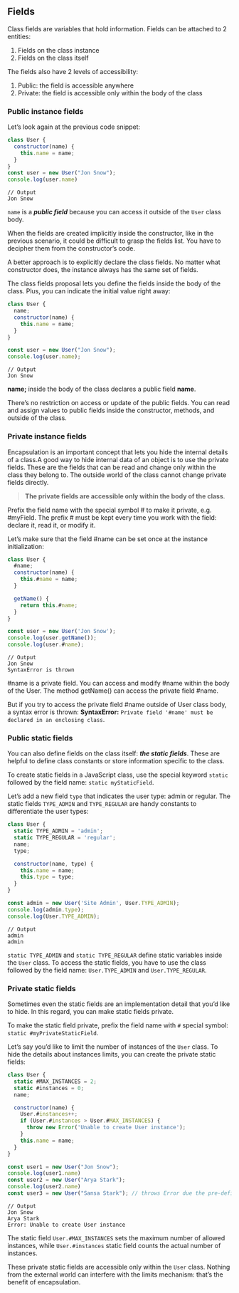 ## Fields

Class fields are variables that hold information. Fields can be attached to 2 entities:

1. Fields on the class instance
2. Fields on the class itself

The fields also have 2 levels of accessibility:

1. Public: the field is accessible anywhere
2. Private: the field is accessible only within the body of the class

### Public instance fields

Let’s look again at the previous code snippet:

```js
class User {
  constructor(name) {
    this.name = name; 
  }
}
const user = new User("Jon Snow");
console.log(user.name)
```
```
// Output
Jon Snow 
```
`name` is a ***public field*** because you can access it outside of the `User` class body.

When the fields are created implicitly inside the constructor, like in the previous scenario, it could be difficult to grasp the fields list. You have to decipher them from the constructor’s code.

A better approach is to explicitly declare the class fields. No matter what constructor does, the instance always has the same set of fields.

The class fields proposal lets you define the fields inside the body of the class. Plus, you can indicate the initial value right away:
```js
class User {
  name;  
  constructor(name) {
    this.name = name;
  }
}

const user = new User("Jon Snow");
console.log(user.name);
```
```
// Output
Jon Snow
```
**name;** inside the body of the class declares a public field **name**.

There’s no restriction on access or update of the public fields. You can read and assign values to public fields inside the constructor, methods, and outside of the class. 

### Private instance fields

Encapsulation is an important concept that lets you hide the internal details of a class.A good way to hide internal data of an object is to use the private fields. These are the fields that can be read and change only within the class they belong to. The outside world of the class cannot change private fields directly.
> **The private fields are accessible only within the body of the class**.

Prefix the field name with the special symbol # to make it private, e.g. #myField. The prefix # must be kept every time you work with the field: declare it, read it, or modify it.

Let’s make sure that the field #name can be set once at the instance initialization:
```js
class User {
  #name;
  constructor(name) {
    this.#name = name;
  }

  getName() {
    return this.#name;
  }
}

const user = new User('Jon Snow');
console.log(user.getName());
console.log(user.#name); 
```
```
// Output
Jon Snow
SyntaxError is thrown
```
#name is a private field. You can access and modify #name within the body of the User. The method getName() can access the private field #name.

But if you try to access the private field #name outside of User class body, a syntax error is thrown: **SyntaxError:** `Private field '#name' must be declared in an enclosing class`.

### Public static fields

You can also define fields on the class itself: ***the static fields***. These are helpful
 to define class constants or store information specific to the class.

To create static fields in a JavaScript class, use the special keyword `static` followed by
 the field name: `static myStaticField`.

Let’s add a new field `type` that indicates the user type: admin or regular. The static 
fields `TYPE_ADMIN` and `TYPE_REGULAR` are handy constants to differentiate the user types:

```js
class User {
  static TYPE_ADMIN = 'admin';  
  static TYPE_REGULAR = 'regular';
  name;
  type;

  constructor(name, type) {
    this.name = name;
    this.type = type;
  }
}

const admin = new User('Site Admin', User.TYPE_ADMIN);
console.log(admin.type);
console.log(User.TYPE_ADMIN);
```
```
// Output
admin
admin
```
`static TYPE_ADMIN` and `static TYPE_REGULAR` define static variables inside the `User` class.
 To access the static fields, you have to use the class followed by the field name:
  `User.TYPE_ADMIN` and `User.TYPE_REGULAR`.

### Private static fields

Sometimes even the static fields are an implementation detail that you’d like to hide.
 In this regard, you can make static fields private.

 To make the static field private, prefix the field name with `#` special symbol:
  `static #myPrivateStaticField`. 

Let’s say you’d like to limit the number of instances of the `User` class. 
To hide the details about instances limits, you can create the private static fields:

```js
class User {
  static #MAX_INSTANCES = 2;  
  static #instances = 0;  
  name;

  constructor(name) {
    User.#instances++;
    if (User.#instances > User.#MAX_INSTANCES) {
      throw new Error('Unable to create User instance');
    }
    this.name = name;
  }
}

const user1 = new User("Jon Snow");
console.log(user1.name)
const user2 = new User("Arya Stark");
console.log(user2.name)
const user3 = new User("Sansa Stark"); // throws Error due the pre-defined condition in constructor
```
```
// Output
Jon Snow
Arya Stark
Error: Unable to create User instance
```
The static field `User.#MAX_INSTANCES` sets the maximum number of allowed instances, 
while `User.#instances` static field counts the actual number of instances. 

These private static fields are accessible only within the `User` class. 
Nothing from the external world can interfere with the limits mechanism: that’s the benefit of encapsulation. 

